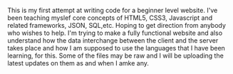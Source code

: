 This is my first attempt at writing code for a beginner level website. I've been teaching myslef core concepts of HTML5, CSS3, Javascript and related frameworks, JSON, SQL,etc. 
Hoping to get direction from anybody who wishes to help. I'm trying to make a fully functional website and also understand how the data interchange between the client and the server 
takes place and how I am supposed to use the languages that I have been learning, for this. Some of the files may be raw and I will be uploading the latest updates on them as and when I amke any.
